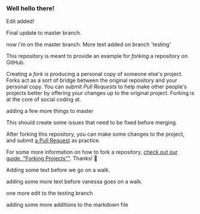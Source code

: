 ### Well hello there!

Edit added!

Final update to master branch.

now i'm on the master branch.
More text added on branch 'testing'

This repository is meant to provide an example for *forking* a repository on GitHub.

Creating a *fork* is producing a personal copy of someone else's project. Forks act as a sort of bridge between the original repository and your personal copy. You can submit *Pull Requests* to help make other people's projects better by offering your changes up to the original project. Forking is at the core of social coding at. 

adding a few more things to master

This should create some issues that need to be fixed before merging.

After forking this repository, you can make some changes to the project, and submit [a Pull Request](https://github.com/octocat/Spoon-Knife/pulls) as practice.

For some more information on how to fork a repository, [check out our guide, "Forking Projects""](http://guides.github.com/overviews/forking/). Thanks! :sparkling_heart:

Adding some text before we go on a walk.


adding some more text before vanessa goes on a walk.


one more edit to the testing branch




adding some more additions to the markdown file

